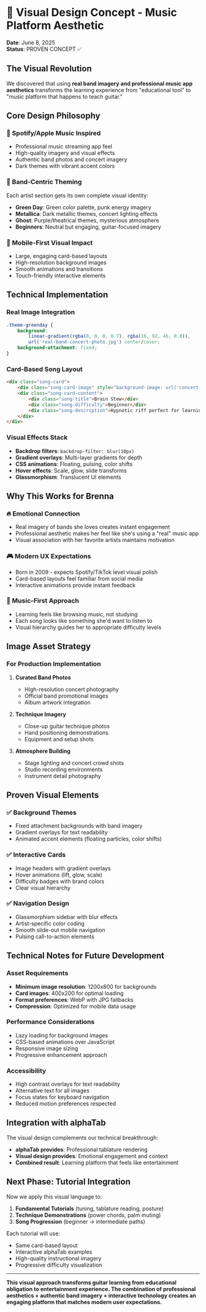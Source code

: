 # 🎨 Visual Design Concept - Music Platform Aesthetic

**Date**: June 8, 2025  
**Status**: PROVEN CONCEPT ✅  

## The Visual Revolution

We discovered that using **real band imagery and professional music app aesthetics** transforms the learning experience from "educational tool" to "music platform that happens to teach guitar."

## Core Design Philosophy

### 🎯 Spotify/Apple Music Inspired
- Professional music streaming app feel
- High-quality imagery and visual effects
- Authentic band photos and concert imagery
- Dark themes with vibrant accent colors

### 🎸 Band-Centric Theming
Each artist section gets its own complete visual identity:
- **Green Day**: Green color palette, punk energy imagery
- **Metallica**: Dark metallic themes, concert lighting effects  
- **Ghost**: Purple/theatrical themes, mysterious atmosphere
- **Beginners**: Neutral but engaging, guitar-focused imagery

### 📱 Mobile-First Visual Impact
- Large, engaging card-based layouts
- High-resolution background images
- Smooth animations and transitions
- Touch-friendly interactive elements

## Technical Implementation

### Real Image Integration
```css
.theme-greenday {
    background: 
        linear-gradient(rgba(0, 0, 0, 0.7), rgba(16, 92, 46, 0.8)),
        url('real-band-concert-photo.jpg') center/cover;
    background-attachment: fixed;
}
```

### Card-Based Song Layout
```html
<div class="song-card">
    <div class="song-card-image" style="background-image: url('concert-photo.jpg');"></div>
    <div class="song-card-content">
        <div class="song-title">Brain Stew</div>
        <div class="song-difficulty">Beginner</div>
        <div class="song-description">Hypnotic riff perfect for learning timing.</div>
    </div>
</div>
```

### Visual Effects Stack
- **Backdrop filters**: `backdrop-filter: blur(10px)`
- **Gradient overlays**: Multi-layer gradients for depth
- **CSS animations**: Floating, pulsing, color shifts
- **Hover effects**: Scale, glow, slide transforms
- **Glassmorphism**: Translucent UI elements

## Why This Works for Brenna

### 🔥 Emotional Connection
- Real imagery of bands she loves creates instant engagement
- Professional aesthetic makes her feel like she's using a "real" music app
- Visual association with her favorite artists maintains motivation

### 🎮 Modern UX Expectations
- Born in 2009 - expects Spotify/TikTok level visual polish
- Card-based layouts feel familiar from social media
- Interactive animations provide instant feedback

### 🎵 Music-First Approach
- Learning feels like browsing music, not studying
- Each song looks like something she'd want to listen to
- Visual hierarchy guides her to appropriate difficulty levels

## Image Asset Strategy

### For Production Implementation
1. **Curated Band Photos**
   - High-resolution concert photography
   - Official band promotional images
   - Album artwork integration

2. **Technique Imagery**  
   - Close-up guitar technique photos
   - Hand positioning demonstrations
   - Equipment and setup shots

3. **Atmosphere Building**
   - Stage lighting and concert crowd shots
   - Studio recording environments
   - Instrument detail photography

## Proven Visual Elements

### ✅ Background Themes
- Fixed attachment backgrounds with band imagery
- Gradient overlays for text readability
- Animated accent elements (floating particles, color shifts)

### ✅ Interactive Cards
- Image headers with gradient overlays
- Hover animations (lift, glow, scale)
- Difficulty badges with brand colors
- Clear visual hierarchy

### ✅ Navigation Design
- Glassmorphism sidebar with blur effects
- Artist-specific color coding
- Smooth slide-out mobile navigation
- Pulsing call-to-action elements

## Technical Notes for Future Development

### Asset Requirements
- **Minimum image resolution**: 1200x800 for backgrounds
- **Card images**: 400x200 for optimal loading
- **Format preferences**: WebP with JPG fallbacks
- **Compression**: Optimized for mobile data usage

### Performance Considerations
- Lazy loading for background images
- CSS-based animations over JavaScript
- Responsive image sizing
- Progressive enhancement approach

### Accessibility
- High contrast overlays for text readability
- Alternative text for all images
- Focus states for keyboard navigation
- Reduced motion preferences respected

## Integration with alphaTab

The visual design complements our technical breakthrough:
- **alphaTab provides**: Professional tablature rendering
- **Visual design provides**: Emotional engagement and context
- **Combined result**: Learning platform that feels like entertainment

## Next Phase: Tutorial Integration

Now we apply this visual language to:
1. **Fundamental Tutorials** (tuning, tablature reading, posture)
2. **Technique Demonstrations** (power chords, palm muting)
3. **Song Progression** (beginner → intermediate paths)

Each tutorial will use:
- Same card-based layout
- Interactive alphaTab examples
- High-quality instructional imagery
- Progressive difficulty visualization

---

**This visual approach transforms guitar learning from educational obligation to entertainment experience. The combination of professional aesthetics + authentic band imagery + interactive technology creates an engaging platform that matches modern user expectations.**